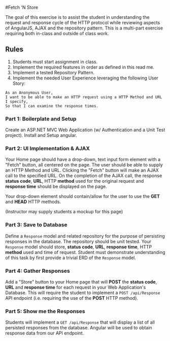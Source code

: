 #Fetch 'N Store

The goal of this exercise is to assist the student in understanding the request and response cycle of the HTTP protocol while reviewing aspects of AngularJS, AJAX and the repository pattern. This is a multi-part exercise requiring both in-class and outside of class work.

## Rules

1. Students must start assignment in class.
2. Implement the required features in order as defined in this read me.
3. Implement a tested Repository Pattern.
4. Implement the needed User Experience leveraging the following User Story:

```
As an Anonymous User,
I want to be able to make an HTTP request using a HTTP Method and URL I specify,
So that I can examine the response times.
```

### Part 1: Boilerplate and Setup

Create an ASP.NET MVC Web Application (w/ Authentication and a Unit Test project). Install and Setup angular.


### Part 2: UI Implementation & AJAX

Your Home page should have a drop-down, text input form element with a "Fetch" button, all centered on the page. The user should be able to supply an HTTP Method and URL. Clicking the "Fetch" button will make an AJAX call to the specified URL. On the completion of the AJAX call, the response **status code**, **URL**, HTTP **method** used for the original request and **response time** should be displayed on the page.

Your drop-down element should contain/allow for the user to use the **GET** and **HEAD** HTTP methods.

(Instructor may supply students a mockup for this page)


### Part 3: Save to Database

Define a `Response` model and related repository for the purpose of persisting responses in the database. The repository should be unit tested. Your `Response` model should store, **status code**, **URL**, **response time**, HTTP **method** used and time of request. Student must demonstrate understanding of this task by first provide a trivial ERD of the `Response` model.


### Part 4: Gather Responses

Add a "Store" button to your Home page that will **POST** the **status code**, **URL** and **response time** for each request in your Web Application's Database. This will require the student to implement a `POST /api/Response` API endpoint (i.e. requiring the use of the **POST** HTTP method).


### Part 5: Show me the Responses

Students will implement a `GET /api/Response`  that will display a list of all persisted responses from the database. Angular will be used to obtain response data from our API endpoint.
